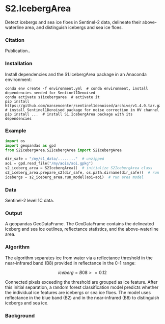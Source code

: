 # S2.IcebergArea
Detect icebergs and sea ice floes in Sentinel-2 data, delineate their above-waterline area, and distinguish icebergs and sea ice floes.

### Citation
Publication..

### Installation
Install dependencies and the S1.IcebergArea package in an Anaconda environment:

```shell
conda env create -f environment.yml  # conda environment, install dependencies needed for Sentinel1Denoised
conda activate s1icebergarea  # activate it
pip install https://github.com/nansencenter/sentinel1denoised/archive/v1.4.0.tar.gz  # install Sentinel1Denoised package for noise correction in HV channel
pip install ...  # install S1.IcebergArea package with its dependencies
```
### Example
```python
import os
import geopandas as gpd
from S2IcebergArea.S2IcebergArea import S2IcebergArea

dir_safe = "/my/s1_data/........"  # unzipped
aoi = gpd.read_file("/my/aois/aoi.gpkg")
s2_iceberg_area = S2IcebergArea()  # initialize S2IcebergArea class
s2_iceberg_area.prepare_s2(dir_safe, os.path.dirname(dir_safe))  # run calibration, noise removal
icebergs = s2_iceberg_area.run_model(aoi=aoi)  # run area model
```
### Data
Sentinel-2 level 1C data.

### Output
A geopandas GeoDataFrame. The GeoDataFrame contains the delineated iceberg and sea ice outlines, reflectance statistics, and the above-waterline area.

### Algorithm
The algorithm separates ice from water via a reflectance threshold in the near-infrared band (B8) provided in reflectance in the 0-1 range:

$$iceberg = B08 >= 0.12$$

Connected pixels exceeding the threshold are grouped as ice feature. After this initial separation, a random forest classification model predicts whether the individual ice features are icebergs or sea ice floes. The model uses reflectance in the blue band (B2) and in the near-infrared (B8) to distinguish icebergs and sea ice.

### Background
